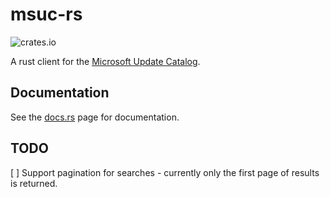 # msuc-rs

![crates.io](https://img.shields.io/crates/v/msuc?link=https://crates.io/crates/msuc)

A rust client for the [Microsoft Update Catalog](https://www.catalog.update.microsoft.com/Home.aspx).

## Documentation

See the [docs.rs](https://docs.rs/msuc) page for documentation.

## TODO

[ ] Support pagination for searches - currently only the first page of results is returned.